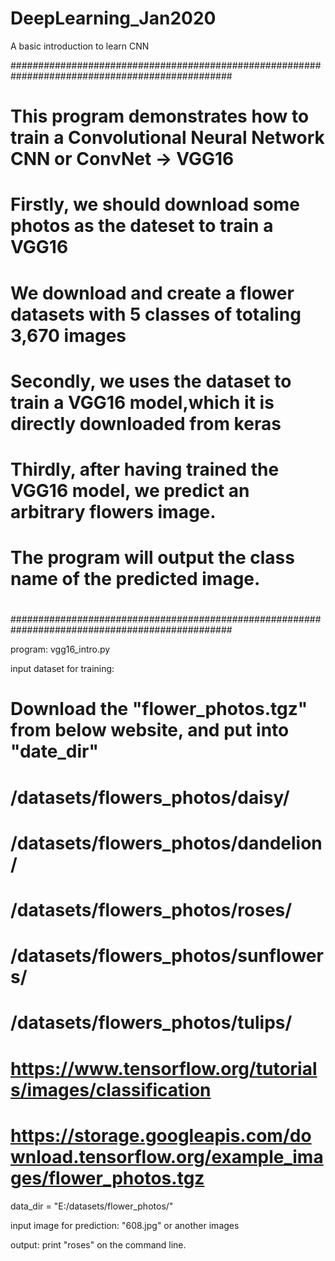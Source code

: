 # DeepLearning_Jan2020
A basic introduction to learn CNN


################################################################################################
#
# This program demonstrates how to train a Convolutional Neural Network CNN or ConvNet -> VGG16
# Firstly, we should download some photos as the dateset to train a VGG16
# We download and create a flower datasets with 5 classes of totaling 3,670 images
# Secondly, we uses the dataset to train a VGG16 model,which it is directly downloaded from keras
# Thirdly, after having trained the VGG16 model, we predict an arbitrary flowers image. 
# The program will output the class name of the predicted image. 
#
################################################################################################

program: vgg16_intro.py

input dataset for training:
# Download the "flower_photos.tgz" from below website, and put into "date_dir"
# /datasets/flowers_photos/daisy/
# /datasets/flowers_photos/dandelion/
# /datasets/flowers_photos/roses/
# /datasets/flowers_photos/sunflowers/
# /datasets/flowers_photos/tulips/
# https://www.tensorflow.org/tutorials/images/classification
# https://storage.googleapis.com/download.tensorflow.org/example_images/flower_photos.tgz
data_dir = "E:/datasets/flower_photos/"

input image for prediction:
"608.jpg" or another images

output:
print "roses" on the command line. 

